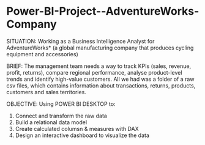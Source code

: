 # Power-BI-Project--AdventureWorks-Company
SITUATION: Working as a Business Intelligence Analyst for AdventureWorks* (a global manufacturing company that produces cycling equipment and accessories)

BRIEF: The management team needs a way to track KPIs (sales, revenue, profit, returns), compare regional performance, analyse product-level trends and identify high-value customers.
All we had was a folder of a raw csv files, which contains information about transactions, returns, products, customers and sales territories.

OBJECTIVE: 
Using POWER BI DESKTOP to:
1. Connect and transform the raw data
2. Build a relational data model
3. Create calculated columsn & measures with DAX
4. Design an interactive dashboard to visualize the data
